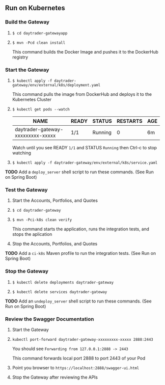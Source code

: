 
## Run on Kubernetes

### Build the Gateway

1.  `$ cd daytrader-gatewayapp`

2.  `$ mvn -Pcd clean install`

    This command builds the Docker Image and pushes it to the DockerHub registry

### Start the Gateway

1.  `$ kubectl apply -f daytrader-gateway/env/external/k8s/deployment.yaml`

    This command pulls the image from DockerHub and deploys it to the Kubernetes Cluster
    
2.  `$ kubectl get pods --watch`
    
    NAME | READY | STATUS | RESTARTS | AGE
    ---- | ----- | ------ | -------- | ---
    daytrader-gateway-xxxxxxxxx-xxxxx | 1/1 | Running | 0 | 6m
    
    Watch until you see READY `1/1` and STATUS `Running` then Ctrl-c to stop watching
    
3.  `$ kubectl apply -f daytrader-gateway/env/external/k8s/service.yaml`

**TODO** Add a `deploy_server` shell script to run these commands. (See Run on Spring Boot)

### Test the Gateway
                    
1.  Start the Accounts, Portfolios, and Quotes

2.  `$ cd daytrader-gateway`

3.  `$ mvn -Pci-k8s clean verify`

    This command starts the application, runs the integration tests, and stops the aplication

4.  Stop the Accounts, Portfolios, and Quotes

**TODO** Add a `ci-k8s` Maven profile to run the integration tests. (See Run on Spring Boot)
    
### Stop the Gateway

1.  `$ kubectl delete deployments daytrader-gateway`

2.  `$ kubectl delete services daytrader-gateway`

**TODO** Add an `undeploy_server` shell script to run these commands. (See Run on Spring Boot)

### Review the Swagger Documentation

1.  Start the Gateway

2.  `kubectl port-forward daytrader-gateway-xxxxxxxxx-xxxxx 2888:2443`

    You should see `Forwarding from 127.0.0.1:2888 -> 2443`
    
    This command forwards local port 2888 to port 2443 of your Pod

3.  Point you browser to `https://localhost:2888/swagger-ui.html`

4.  Stop the Gateway after reviewing the APIs



